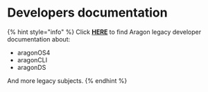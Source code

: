 # Developers documentation

{% hint style="info" %}
Click [**HERE**](http://localhost:5000/o/3h8kxj8geKVXgyMnGbYT/s/FkR0bXvUPu9r5wpMspNv/) to find Aragon legacy developer documentation about:

* aragonOS4
* aragonCLI
* aragonDS



And more legacy subjects.
{% endhint %}
